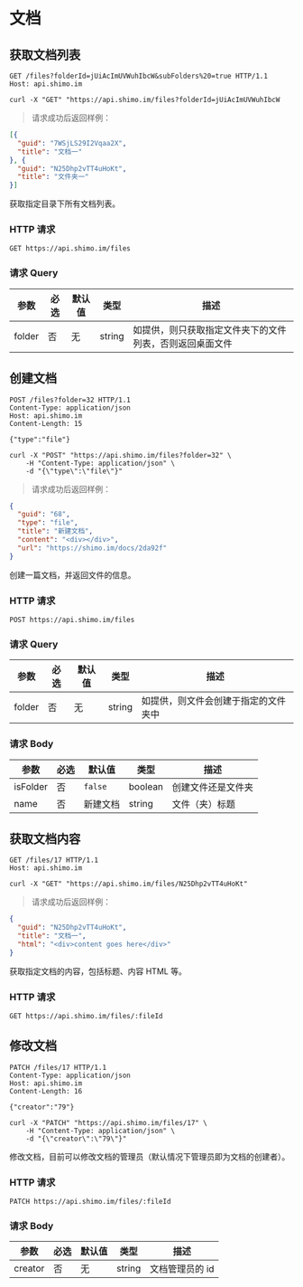 # 文档

## 获取文档列表

```http
GET /files?folderId=jUiAcImUVWuhIbcW&subFolders%20=true HTTP/1.1
Host: api.shimo.im
```

```shell
curl -X "GET" "https://api.shimo.im/files?folderId=jUiAcImUVWuhIbcW
```

> 请求成功后返回样例：

```json
[{
  "guid": "7WSjLS29I2Vqaa2X",
  "title": "文档一"
}, {
  "guid": "N25Dhp2vTT4uHoKt",
  "title": "文件夹一"
}]
```

获取指定目录下所有文档列表。

### HTTP 请求

`GET https://api.shimo.im/files`

### 请求 Query

参数 | 必选 | 默认值 | 类型 | 描述
--------- | ------- | ------- | ------- | -----------
folder | 否 | 无 | string | 如提供，则只获取指定文件夹下的文件列表，否则返回桌面文件

## 创建文档

```http
POST /files?folder=32 HTTP/1.1
Content-Type: application/json
Host: api.shimo.im
Content-Length: 15

{"type":"file"}
```

```shell
curl -X "POST" "https://api.shimo.im/files?folder=32" \
	-H "Content-Type: application/json" \
	-d "{\"type\":\"file\"}"
```

> 请求成功后返回样例：

```json
{
  "guid": "68",
  "type": "file",
  "title": "新建文档",
  "content": "<div></div>",
  "url": "https://shimo.im/docs/2da92f"
}
```

创建一篇文档，并返回文件的信息。

### HTTP 请求

`POST https://api.shimo.im/files`

### 请求 Query

参数 | 必选 | 默认值 | 类型 | 描述
--------- | ------- | ------- | ------- | -----------
folder | 否 | 无 | string | 如提供，则文件会创建于指定的文件夹中

### 请求 Body

参数 | 必选 | 默认值 | 类型 | 描述
--------- | ------- | ------- | ------- | -----------
isFolder | 否 | `false` | boolean | 创建文件还是文件夹
name | 否 | 新建文档 | string | 文件（夹）标题

## 获取文档内容

```http
GET /files/17 HTTP/1.1
Host: api.shimo.im
```

```shell
curl -X "GET" "https://api.shimo.im/files/N25Dhp2vTT4uHoKt"
```

> 请求成功后返回样例：

```json
{
  "guid": "N25Dhp2vTT4uHoKt",
  "title": "文档一",
  "html": "<div>content goes here</div>"
}
```

获取指定文档的内容，包括标题、内容 HTML 等。

### HTTP 请求

`GET https://api.shimo.im/files/:fileId`

## 修改文档

```http
PATCH /files/17 HTTP/1.1
Content-Type: application/json
Host: api.shimo.im
Content-Length: 16

{"creator":"79"}
```

```shell
curl -X "PATCH" "https://api.shimo.im/files/17" \
	-H "Content-Type: application/json" \
	-d "{\"creator\":\"79\"}"
```

修改文档，目前可以修改文档的管理员（默认情况下管理员即为文档的创建者）。

### HTTP 请求

`PATCH https://api.shimo.im/files/:fileId`

### 请求 Body

参数 | 必选 | 默认值 | 类型 | 描述
--------- | ------- | ------- | ------- | -----------
creator | 否 | 无 | string | 文档管理员的 id
